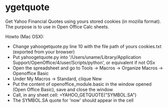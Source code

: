 # ygetquote
Get Yahoo Financial Quotes using yours stored cookies (in mozilla format). The purpose is to use in Open Office Calc sheets.

Howto (Mac OSX):
 * Change yahoogetquote.py line 10 with the file path of yours cookies.txt (exported from your browser)
 * Put yahoogetquote.py into '/Users/uname/Library/Application Support/OpenOffice/4/user/Scripts/python', or equivalent if not OSx
 * Open the spreadsheet and go to Tools -> Macros -> Organize Macros -> Openoffice Basic
 * Under My Macros -> Standard, clique New
 * Put the content of openoffice_module.basic in the window opened (Open Office Basic), save and close the window
 * Call, in any sheet cell: =YAHOO_GETQUOTE("SYMBOL.SA") 
 * The SYMBOL.SA quote for 'now' should appear in the cell
